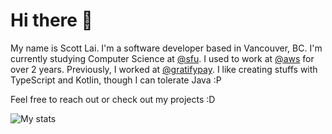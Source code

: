 # Hi there 👋

My name is Scott Lai. I'm a software developer based in Vancouver, BC.
I'm currently studying Computer Science at [@sfu](https://www.sfu.ca/computing.html).
I used to work at [@aws](https://aws.amazon.com/) for over 2 years. Previously, I worked
at [@gratifypay](https://www.gratifypay.com/). I like creating stuffs with
TypeScript and Kotlin, though I can tolerate Java :P

Feel free to reach out or check out my projects :D

![My stats](https://github-readme-stats.vercel.app/api?username=scottdlai&show_icons=true&count_private=true)
